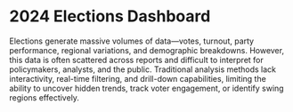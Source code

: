 # 2024 Elections Dashboard

Elections generate massive volumes of data—votes, turnout, party performance, regional variations, and demographic breakdowns. However, this data is often scattered across reports and difficult to interpret for policymakers, analysts, and the public. Traditional analysis methods lack interactivity, real-time filtering, and drill-down capabilities, limiting the ability to uncover hidden trends, track voter engagement, or identify swing regions effectively.
